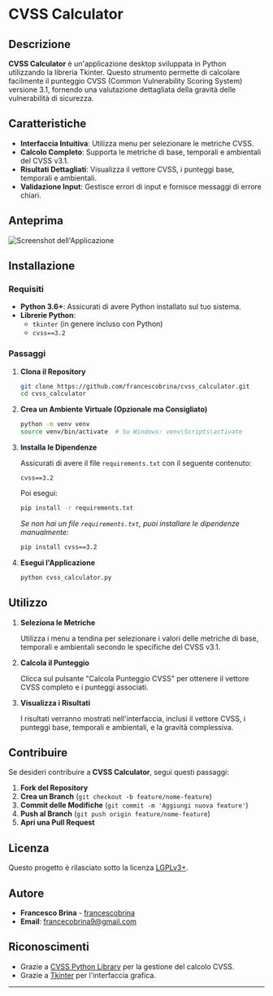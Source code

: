 # CVSS Calculator


## Descrizione

**CVSS Calculator** è un'applicazione desktop sviluppata in Python utilizzando la libreria Tkinter. Questo strumento permette di calcolare facilmente il punteggio CVSS (Common Vulnerability Scoring System) versione 3.1, fornendo una valutazione dettagliata della gravità delle vulnerabilità di sicurezza.

## Caratteristiche

- **Interfaccia Intuitiva**: Utilizza menu per selezionare le metriche CVSS.
- **Calcolo Completo**: Supporta le metriche di base, temporali e ambientali del CVSS v3.1.
- **Risultati Dettagliati**: Visualizza il vettore CVSS, i punteggi base, temporali e ambientali.
- **Validazione Input**: Gestisce errori di input e fornisce messaggi di errore chiari.

## Anteprima

![Screenshot dell'Applicazione](/images/image.png)

## Installazione

### Requisiti

- **Python 3.6+**: Assicurati di avere Python installato sul tuo sistema.
- **Librerie Python**:
  - `tkinter` (in genere incluso con Python)
  - `cvss==3.2`

### Passaggi

1. **Clona il Repository**

   ```bash
   git clone https://github.com/francescobrina/cvss_calculator.git
   cd cvss_calculator
   ```

2. **Crea un Ambiente Virtuale (Opzionale ma Consigliato)**

   ```bash
   python -m venv venv
   source venv/bin/activate  # Su Windows: venv\Scripts\activate
   ```

3. **Installa le Dipendenze**

   Assicurati di avere il file `requirements.txt` con il seguente contenuto:

   ```plaintext
   cvss==3.2
   ```

   Poi esegui:

   ```bash
   pip install -r requirements.txt
   ```

   *Se non hai un file `requirements.txt`, puoi installare le dipendenze manualmente:*

   ```bash
   pip install cvss==3.2
   ```

4. **Esegui l'Applicazione**

   ```bash
   python cvss_calculator.py
   ```

## Utilizzo

1. **Seleziona le Metriche**

   Utilizza i menu a tendina per selezionare i valori delle metriche di base, temporali e ambientali secondo le specifiche del CVSS v3.1.

2. **Calcola il Punteggio**

   Clicca sul pulsante "Calcola Punteggio CVSS" per ottenere il vettore CVSS completo e i punteggi associati.

3. **Visualizza i Risultati**

   I risultati verranno mostrati nell'interfaccia, inclusi il vettore CVSS, i punteggi base, temporali e ambientali, e la gravità complessiva.

## Contribuire

Se desideri contribuire a **CVSS Calculator**, segui questi passaggi:

1. **Fork del Repository**
2. **Crea un Branch** (`git checkout -b feature/nome-feature`)
3. **Commit delle Modifiche** (`git commit -m 'Aggiungi nuova feature'`)
4. **Push al Branch** (`git push origin feature/nome-feature`)
5. **Apri una Pull Request**

## Licenza

Questo progetto è rilasciato sotto la licenza [LGPLv3+](LICENSE).

## Autore

- **Francesco Brina** - [francescobrina](https://github.com/francescobrina)
- **Email**: [francecobrina9@gmail.com](mailto:francecobrina9@gmail.com)

## Riconoscimenti

- Grazie a [CVSS Python Library](https://github.com/RedHatProductSecurity/cvss) per la gestione del calcolo CVSS.
- Grazie a [Tkinter](https://docs.python.org/3/library/tkinter.html) per l'interfaccia grafica.

---

